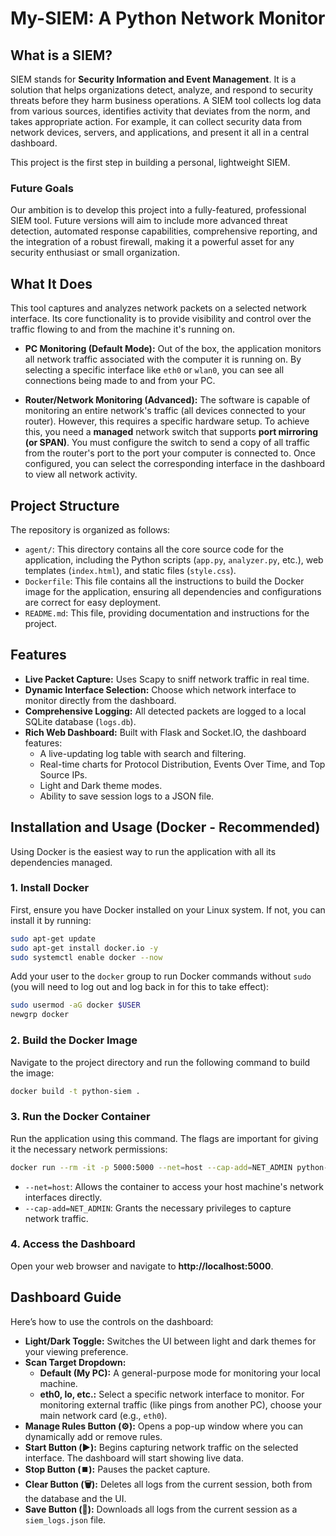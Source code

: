 # My-SIEM: A Python Network Monitor

## What is a SIEM?
SIEM stands for **Security Information and Event Management**. It is a solution that helps organizations detect, analyze, and respond to security threats before they harm business operations. A SIEM tool collects log data from various sources, identifies activity that deviates from the norm, and takes appropriate action. For example, it can collect security data from network devices, servers, and applications, and present it all in a central dashboard.

This project is the first step in building a personal, lightweight SIEM.

### Future Goals
Our ambition is to develop this project into a fully-featured, professional SIEM tool. Future versions will aim to include more advanced threat detection, automated response capabilities, comprehensive reporting, and the integration of a robust firewall, making it a powerful asset for any security enthusiast or small organization.

## What It Does
This tool captures and analyzes network packets on a selected network interface. Its core functionality is to provide visibility and control over the traffic flowing to and from the machine it's running on.

- **PC Monitoring (Default Mode):** Out of the box, the application monitors all network traffic associated with the computer it is running on. By selecting a specific interface like `eth0` or `wlan0`, you can see all connections being made to and from your PC.

- **Router/Network Monitoring (Advanced):** The software is capable of monitoring an entire network's traffic (all devices connected to your router). However, this requires a specific hardware setup. To achieve this, you need a **managed** network switch that supports **port mirroring (or SPAN)**. You must configure the switch to send a copy of all traffic from the router's port to the port your computer is connected to. Once configured, you can select the corresponding interface in the dashboard to view all network activity.

## Project Structure
The repository is organized as follows:

- `agent/`: This directory contains all the core source code for the application, including the Python scripts (`app.py`, `analyzer.py`, etc.), web templates (`index.html`), and static files (`style.css`).
- `Dockerfile`: This file contains all the instructions to build the Docker image for the application, ensuring all dependencies and configurations are correct for easy deployment.
- `README.md`: This file, providing documentation and instructions for the project.

## Features
- **Live Packet Capture:** Uses Scapy to sniff network traffic in real time.
- **Dynamic Interface Selection:** Choose which network interface to monitor directly from the dashboard.
- **Comprehensive Logging:** All detected packets are logged to a local SQLite database (`logs.db`).
- **Rich Web Dashboard:** Built with Flask and Socket.IO, the dashboard features:
  - A live-updating log table with search and filtering.
  - Real-time charts for Protocol Distribution, Events Over Time, and Top Source IPs.
  - Light and Dark theme modes.
  - Ability to save session logs to a JSON file.

## Installation and Usage (Docker - Recommended)

Using Docker is the easiest way to run the application with all its dependencies managed.

### 1. Install Docker

First, ensure you have Docker installed on your Linux system. If not, you can install it by running:

```bash
sudo apt-get update
sudo apt-get install docker.io -y
sudo systemctl enable docker --now
```

Add your user to the `docker` group to run Docker commands without `sudo` (you will need to log out and log back in for this to take effect):

```bash
sudo usermod -aG docker $USER
newgrp docker
```

### 2. Build the Docker Image

Navigate to the project directory and run the following command to build the image:

```bash
docker build -t python-siem .
```

### 3. Run the Docker Container

Run the application using this command. The flags are important for giving it the necessary network permissions:

```bash
docker run --rm -it -p 5000:5000 --net=host --cap-add=NET_ADMIN python-siem
```

- `--net=host`: Allows the container to access your host machine's network interfaces directly.
- `--cap-add=NET_ADMIN`: Grants the necessary privileges to capture network traffic.

### 4. Access the Dashboard

Open your web browser and navigate to **http://localhost:5000**.

## Dashboard Guide

Here’s how to use the controls on the dashboard:

- **Light/Dark Toggle:** Switches the UI between light and dark themes for your viewing preference.
- **Scan Target Dropdown:**
  - **Default (My PC):** A general-purpose mode for monitoring your local machine.
  - **eth0, lo, etc.:** Select a specific network interface to monitor. For monitoring external traffic (like pings from another PC), choose your main network card (e.g., `eth0`).
- **Manage Rules Button (⚙️):** Opens a pop-up window where you can dynamically add or remove rules.
- **Start Button (▶️):** Begins capturing network traffic on the selected interface. The dashboard will start showing live data.
- **Stop Button (⏹️):** Pauses the packet capture.
- **Clear Button (🗑️):** Deletes all logs from the current session, both from the database and the UI.
- **Save Button (💾):** Downloads all logs from the current session as a `siem_logs.json` file.
